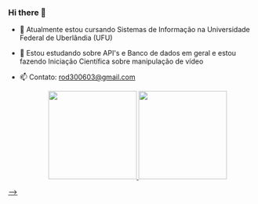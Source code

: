 ### Hi there 👋


- 🔭 Atualmente estou cursando Sistemas de Informação na Universidade Federal de Uberlândia (UFU)
- 🌱 Estou estudando sobre API's e Banco de dados em geral e estou fazendo Iniciação Científica sobre manipulação de vídeo
- 📫 Contato: rod300603@gmail.com
  
  <div align="center">
  <a href="https://github.com/rodrigocvg">
  <img height="180em" src="https://github-readme-stats.vercel.app/api?username=rodrigocvg&show_icons=true&theme=dark&include_all_commits=true&count_private=true"/>
  <img height="180em" src="https://github-readme-stats.vercel.app/api/top-langs/?username=rodrigocvg&layout=compact&langs_count=7&theme=dark"/>
</div>


-->
